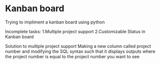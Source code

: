 # Kanban board
Trying to impliment a kanban board using python

Incomplete tasks:
1.Multiple project support
2.Customizable Status in Kanban board

Solution to multiple project support
Making a new column called project number and modifying the SQL syntax such that it displays outputs where the project number is equal to the project number you want to see
